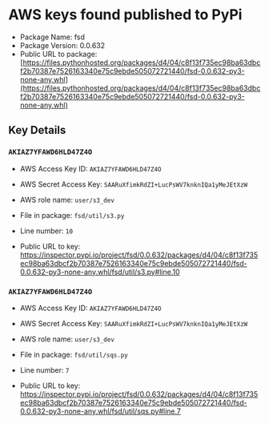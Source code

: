 # AWS keys found published to PyPi

* Package Name: fsd
* Package Version: 0.0.632
* Public URL to package: [https://files.pythonhosted.org/packages/d4/04/c8f13f735ec98ba63dbcf2b70387e7526163340e75c9ebde505072721440/fsd-0.0.632-py3-none-any.whl](https://files.pythonhosted.org/packages/d4/04/c8f13f735ec98ba63dbcf2b70387e7526163340e75c9ebde505072721440/fsd-0.0.632-py3-none-any.whl)

## Key Details

### `AKIAZ7YFAWD6HLD47Z4O`

* AWS Access Key ID: `AKIAZ7YFAWD6HLD47Z4O`
* AWS Secret Access Key: `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` 
* AWS role name: `user/s3_dev`
* File in package: `fsd/util/s3.py`
* Line number: `10`

* Public URL to key: https://inspector.pypi.io/project/fsd/0.0.632/packages/d4/04/c8f13f735ec98ba63dbcf2b70387e7526163340e75c9ebde505072721440/fsd-0.0.632-py3-none-any.whl/fsd/util/s3.py#line.10



### `AKIAZ7YFAWD6HLD47Z4O`

* AWS Access Key ID: `AKIAZ7YFAWD6HLD47Z4O`
* AWS Secret Access Key: `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` 
* AWS role name: `user/s3_dev`
* File in package: `fsd/util/sqs.py`
* Line number: `7`

* Public URL to key: https://inspector.pypi.io/project/fsd/0.0.632/packages/d4/04/c8f13f735ec98ba63dbcf2b70387e7526163340e75c9ebde505072721440/fsd-0.0.632-py3-none-any.whl/fsd/util/sqs.py#line.7


